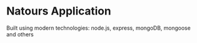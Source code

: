 # Natours Application

Built using modern technologies: node.js, express, mongoDB, mongoose and others